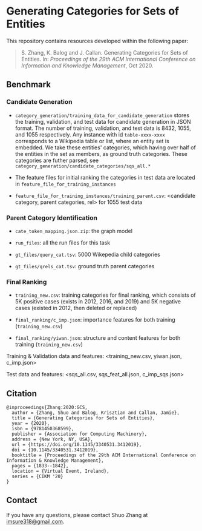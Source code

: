 # Generating Categories for Sets of Entities


This repository contains resources developed within the following paper:

> S. Zhang, K. Balog and J. Callan. Generating Categories for Sets of Entities. In: *Proceedings of the 29th ACM International Conference on Information and Knowledge Management*, Oct 2020. 

## Benchmark

### Candidate Generation

* `category_generation/training_data_for_candidate_generation` stores the training, validation, and test data for candidate generation in JSON format. The number of training, validation, and test data is 8432, 1055, and 1055 respectively. Any instance with id ``table-xxxx-xxxx`` corresponds to a Wikipedia table or list, where an entity set is embedded. We take these entities' categories, which having over half of the entities in the set as members, as ground truth categories. These categories are futher parsed, see `category_generation/candidate_categories/sqs_all.*`

* The feature files for initial ranking the categories in test data are located in `feature_file_for_training_instances`

* `feature_file_for_training_instances/training_parent.csv`: <candidate category, parent categories, rel> for 1055 test data

### Parent Category Identification

* `cate_token_mapping.json.zip`: the graph model

* `run_files`: all the run files for this task

* `gt_files/query_cat.tsv`: 5000 Wikepedia child categories

* `gt_files/qrels_cat.tsv`: ground truth parent categories

### Final Ranking

* `training_new.csv`: training categories for final ranking, which consists of 5K positive cases (exists in 2012, 2016, and 2019) and 5K negative cases (existed in 2012, then deleted or replaced)

* `final_ranking/c_imp.json`: importance features for both training (`training_new.csv`)

* `final_ranking/yiwan.json`: structure and content features for both training (`training_new.csv`)

Training & Validation data and features:
<training_new.csv, yiwan.json, c_imp.json>

Test data and features:
<sqs_all.csv, sqs_feat_all.json, c_imp_sqs.json>

  
## Citation
```
@inproceedings{Zhang:2020:GCS,
  author = {Zhang, Shuo and Balog, Krisztian and Callan, Jamie},
  title = {Generating Categories for Sets of Entities},
  year = {2020},
  isbn = {9781450368599},
  publisher = {Association for Computing Machinery},
  address = {New York, NY, USA},
  url = {https://doi.org/10.1145/3340531.3412019},
  doi = {10.1145/3340531.3412019},
  booktitle = {Proceedings of the 29th ACM International Conference on Information & Knowledge Management},
  pages = {1833--1842},
  location = {Virtual Event, Ireland},
  series = {CIKM '20}
}
```

## Contact
If you have any questions, please contact Shuo Zhang at imsure318@gmail.com.
